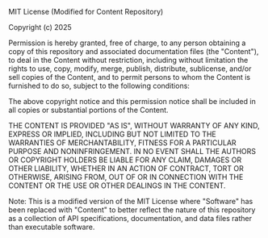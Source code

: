MIT License (Modified for Content Repository)

Copyright (c) 2025

Permission is hereby granted, free of charge, to any person obtaining a copy
of this repository and associated documentation files (the "Content"), to deal
in the Content without restriction, including without limitation the rights
to use, copy, modify, merge, publish, distribute, sublicense, and/or sell
copies of the Content, and to permit persons to whom the Content is
furnished to do so, subject to the following conditions:

The above copyright notice and this permission notice shall be included in all
copies or substantial portions of the Content.

THE CONTENT IS PROVIDED "AS IS", WITHOUT WARRANTY OF ANY KIND, EXPRESS OR
IMPLIED, INCLUDING BUT NOT LIMITED TO THE WARRANTIES OF MERCHANTABILITY,
FITNESS FOR A PARTICULAR PURPOSE AND NONINFRINGEMENT. IN NO EVENT SHALL THE
AUTHORS OR COPYRIGHT HOLDERS BE LIABLE FOR ANY CLAIM, DAMAGES OR OTHER
LIABILITY, WHETHER IN AN ACTION OF CONTRACT, TORT OR OTHERWISE, ARISING FROM,
OUT OF OR IN CONNECTION WITH THE CONTENT OR THE USE OR OTHER DEALINGS IN THE
CONTENT.

Note: This is a modified version of the MIT License where "Software" has been replaced
with "Content" to better reflect the nature of this repository as a collection of
API specifications, documentation, and data files rather than executable software.
